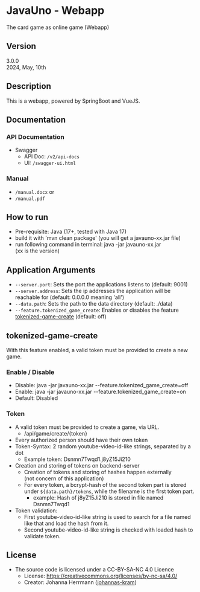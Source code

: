 # JavaUno - Webapp

The card game as online game (Webapp)

## Version
3.0.0 \
2024, May, 10th

## Description
This is a webapp, powered by SpringBoot and VueJS.

## Documentation

### API Documentation
* Swagger
  * API Doc: `/v2/api-docs`
  * UI: `/swagger-ui.html`

### Manual
* `/manual.docx` or
* `/manual.pdf`
    
## How to run
* Pre-requisite: Java (17+, tested with Java 17)
* build it with 'mvn clean package' (you will get a javauno-xx.jar file)
* run following command in terminal: java -jar javauno-xx.jar\
  (xx is the version)

## Application Arguments
* `--server.port`: Sets the port the applications listens to (default: 9001)
* `--server.address`: Sets the ip addresses the application will be reachable for (default: 0.0.0.0 meaning 'all')
* `--data.path`: Sets the path to the data directory (default: ./data)
* `--feature.tokenized_game_create`:
  Enables or disables the feature [tokenized-game-create](#tokenized-game-create) (default: off)

## tokenized-game-create
With this feature enabled, a valid token must be provided to create a new game.

### Enable / Disable
* Disable: java -jar javauno-xx.jar --feature.tokenized_game_create=off
* Enable: java -jar javauno-xx.jar --feature.tokenized_game_create=on
* Default: Disabled

### Token
* A valid token must be provided to create a game, via URL.
  * /api/game/create/{token}
* Every authorized person should have their own token
* Token-Syntax: 2 random youtube-video-id-like strings, separated by a dot
  * Example token: Dsnmn7Twqd1.j8yZ15Ji210
* Creation and storing of tokens on backend-server
  * Creation of tokens and storing of hashes happen externally\
    (not concern of this application)
  * For every token, a bcrypt-hash of the second token part is stored under `${data.path}/tokens`,
    while the filename is the first token part.
    * example: Hash of j8yZ15Ji210 is stored in file named Dsnmn7Twqd1
* Token validation:
  * First youtube-video-id-like string is used to search for a file named like that and load the hash from it.
  * Second youtube-video-id-like string is checked with loaded hash to validate token.
  
## License
* The source code is licensed under a CC-BY-SA-NC 4.0 Licence
  * License: https://creativecommons.org/licenses/by-nc-sa/4.0/
  * Creator: Johanna Herrmann ([johannas-kram](https://github.com/johannas-kram))
